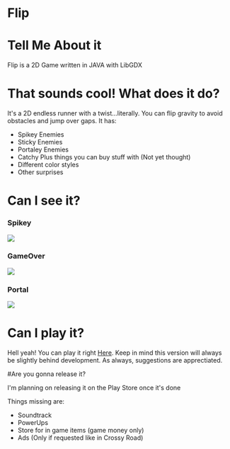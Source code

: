 # Flip

# Tell Me About it
Flip is a 2D Game written in JAVA with LibGDX

# That sounds cool! What does it do?
It's a 2D endless runner with a twist...literally.
You can flip gravity to avoid obstacles and jump over gaps.
It has:

  - Spikey Enemies
  - Sticky Enemies
  - Portaley Enemies
  - Catchy Plus things you can buy stuff with (Not yet thought)
  - Different color styles
  - Other surprises

# Can I see it?

### Spikey
![](http://i.imgur.com/QJ0Hdej.png)

### GameOver
![](http://i.imgur.com/fhmyTwQ.png)

### Portal
![](http://i.imgur.com/aTGUcvq.png?1)

# Can I play it?

Hell yeah! You can play it right [Here](https://ggfpc.github.io).
Keep in mind this version will always be slightly behind development.
As always, suggestions are apprectiated.


#Are you gonna release it?

I'm planning on releasing it on the Play Store once it's done

Things missing are:

  - Soundtrack
  - PowerUps
  - Store for in game items (game money only)
  - Ads (Only if requested like in Crossy Road)
  

